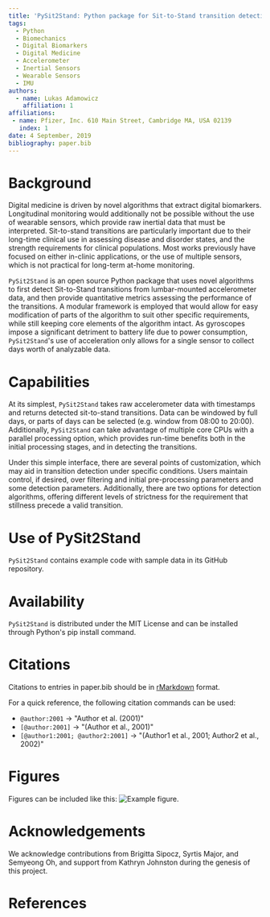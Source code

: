 ```yaml
---
title: 'PySit2Stand: Python package for Sit-to-Stand transition detection and quantification'
tags:
  - Python
  - Biomechanics
  - Digital Biomarkers
  - Digital Medicine
  - Accelerometer
  - Inertial Sensors
  - Wearable Sensors
  - IMU
authors:
  - name: Lukas Adamowicz
    affiliation: 1
affiliations:
 - name: Pfizer, Inc. 610 Main Street, Cambridge MA, USA 02139
   index: 1
date: 4 September, 2019
bibliography: paper.bib
---
```


# Background

Digital medicine is driven by novel algorithms that extract digital biomarkers. Longitudinal monitoring would 
additionally not be possible without the use of wearable sensors, which provide raw inertial data that must be 
interpreted. Sit-to-stand transitions are particularly important due to their long-time clinical use in assessing
disease and disorder states, and the strength requirements for clinical populations. Most works previously have focused 
on either in-clinic applications, or the use of multiple sensors, which is not practical for long-term at-home
monitoring.  

``PySit2Stand`` is an open source Python package that uses novel algorithms to first detect Sit-to-Stand transitions 
from lumbar-mounted accelerometer data, and then provide quantitative metrics assessing the performance of the 
transitions. A modular framework is employed that would allow for easy modification of parts of the algorithm to suit 
other specific requirements, while still keeping core elements of the algorithm intact. As gyroscopes impose a 
significant detriment to battery life due to power consumption, ``PySit2Stand``'s use of acceleration only allows for
a single sensor to collect days worth of analyzable data.

# Capabilities

At its simplest, ``PySit2Stand`` takes raw accelerometer data with timestamps and returns detected sit-to-stand 
transitions. Data can be windowed by full days, or parts of days can be selected (e.g. window from 08:00 to 20:00). 
Additionally, ``PySit2Stand`` can take advantage of multiple core CPUs with a parallel processing option, which provides 
run-time benefits both in the initial processing stages, and in detecting the transitions. 

Under this simple interface, there are several points of customization, which may aid in transition detection under
specific conditions. Users maintain control, if desired, over filtering and initial pre-processing parameters and some 
detection parameters. Additionally, there are two options for detection algorithms, offering different levels of 
strictness for the requirement that stillness precede a valid transition. 

# Use of PySit2Stand

``PySit2Stand`` contains example code with sample data in its GitHub repository.

# Availability

``PySit2Stand`` is distributed under the MIT License and can be installed through Python's pip install command.



# Citations

Citations to entries in paper.bib should be in
[rMarkdown](http://rmarkdown.rstudio.com/authoring_bibliographies_and_citations.html)
format.

For a quick reference, the following citation commands can be used:
- `@author:2001`  ->  "Author et al. (2001)"
- `[@author:2001]` -> "(Author et al., 2001)"
- `[@author1:2001; @author2:2001]` -> "(Author1 et al., 2001; Author2 et al., 2002)"

# Figures

Figures can be included like this: ![Example figure.](figure.png)

# Acknowledgements

We acknowledge contributions from Brigitta Sipocz, Syrtis Major, and Semyeong
Oh, and support from Kathryn Johnston during the genesis of this project.

# References